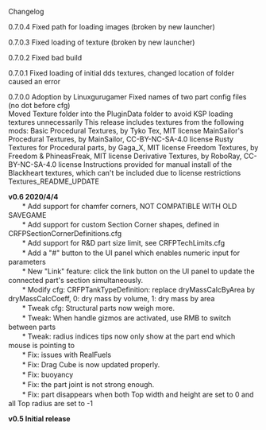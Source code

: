 Changelog

0.7.0.4
	Fixed path for loading images (broken by new launcher)

0.7.0.3
	Fixed loading of texture (broken by new launcher)

0.7.0.2
	Fixed bad build

0.7.0.1 
	Fixed loading of initial dds textures, changed location of folder caused an error

0.7.0.0
	Adoption by Linuxgurugamer
	Fixed names of two part config files (no dot before cfg)	
	Moved Texture folder into the PluginData folder to avoid KSP loading textures unnecessarily 
	This release includes textures from the following mods:
		Basic Procedural Textures, by Tyko Tex, MIT license
		MainSailor's Procedural Textures, by MainSailor, CC-BY-NC-SA-4.0 license
		Rusty Textures for Procedural parts, by Gaga_X, MIT license
		Freedom Textures, by Freedom & PhineasFreak, MIT license
		Derivative Textures, by RoboRay, CC-BY-NC-SA-4.0 license
	Instructions provided for manual install of the Blackheart textures, which can't be included due to license restrictions
		Textures_README_UPDATE

**v0.6 2020/4/4**  
　　* Add support for chamfer corners, NOT COMPATIBLE WITH OLD SAVEGAME  
　　* Add support for custom Section Corner shapes, defined in CRFPSectionCornerDefinitions.cfg  
　　* Add support for R&D part size limit, see CRFPTechLimits.cfg  
　　* Add a "#" button to the UI panel which enables numeric input for parameters  
　　* New "Link" feature: click the link button on the UI panel to update the connected part's section simultaneously.  
　　* Modify cfg: CRFPTankTypeDefinition: replace dryMassCalcByArea by dryMassCalcCoeff, 0: dry mass by volume, 1: dry mass by area  
　　* Tweak cfg: Structural parts now weigh more.  
　　* Tweak: When handle gizmos are activated, use RMB to switch between parts  
　　* Tweak: radius indices tips now only show at the part end which mouse is pointing to  
　　* Fix: issues with RealFuels  
　　* Fix: Drag Cube is now updated properly.  
　　* Fix: buoyancy  
　　* Fix: the part joint is not strong enough.  
　　* Fix: part disappears when both Top width and height are set to 0 and all Top radius are set to -1  
  
**v0.5 Initial release**  